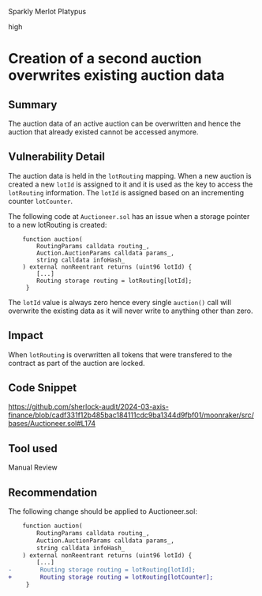Sparkly Merlot Platypus

high

# Creation of a second auction overwrites existing auction data

## Summary
The auction data of an active auction can be overwritten and hence the auction that already existed cannot be accessed anymore.
## Vulnerability Detail
The auction data is held in the `lotRouting` mapping. When a new auction is created a new `lotId` is assigned to it and it is used as the key to access the `lotRouting` information. The `lotId` is assigned based on an incrementing counter `lotCounter`.

The following code at `Auctioneer.sol` has an issue when a storage pointer to a new lotRouting is created:
```solidity
    function auction(
        RoutingParams calldata routing_,
        Auction.AuctionParams calldata params_,
        string calldata infoHash_
    ) external nonReentrant returns (uint96 lotId) {
        [...]
        Routing storage routing = lotRouting[lotId];
     }
```
The `lotId` value is always zero hence every single `auction()` call will overwrite the existing data as it will never write to anything other than zero.
## Impact
When `lotRouting` is overwritten all tokens that were transfered to the contract as part of the auction are locked.
## Code Snippet
https://github.com/sherlock-audit/2024-03-axis-finance/blob/cadf331f12b485bac184111cdc9ba1344d9fbf01/moonraker/src/bases/Auctioneer.sol#L174
## Tool used

Manual Review

## Recommendation
The following change should be applied to Auctioneer.sol:
```diff
    function auction(
        RoutingParams calldata routing_,
        Auction.AuctionParams calldata params_,
        string calldata infoHash_
    ) external nonReentrant returns (uint96 lotId) {
        [...]
-        Routing storage routing = lotRouting[lotId];
+        Routing storage routing = lotRouting[lotCounter];
     }
```
